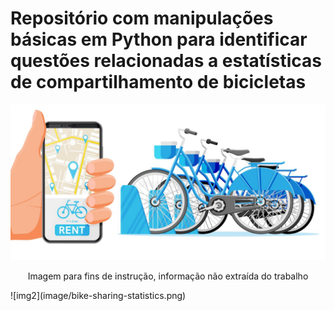 # Repositório com manipulações básicas em Python para identificar questões relacionadas a estatísticas de compartilhamento de bicicletas


![img1](image/bike-sharing.jpg)



<p align= "center"> Imagem para fins de instrução, informação não extraída do trabalho </p>
![img2](image/bike-sharing-statistics.png)
